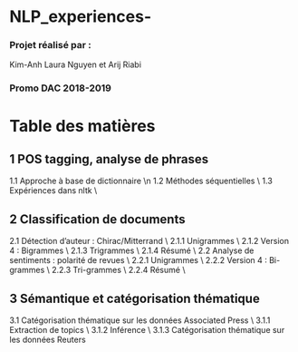 # NLP_experiences-
### Projet réalisé par :
Kim-Anh Laura Nguyen et Arij Riabi
### Promo DAC 2018-2019

# Table des matières
## 1 POS tagging, analyse de phrases
 1.1 Approche à base de dictionnaire \n
 1.2 Méthodes séquentielles \\
 1.3 Expériences dans nltk \\
## 2 Classification de documents
2.1 Détection d’auteur : Chirac/Mitterrand \\
2.1.1 Unigrammes \\
2.1.2 Version 4 : Bigrammes \\
2.1.3 Trigrammes \\
2.1.4 Résumé \\
2.2 Analyse de sentiments : polarité de revues \\
2.2.1 Unigrammes \\
2.2.2 Version 4 : Bi-grammes \\
2.2.3 Tri-grammes \\
2.2.4 Résumé \\
## 3 Sémantique et catégorisation thématique
3.1 Catégorisation thématique sur les données Associated Press \\
3.1.1 Extraction de topics \\
3.1.2 Inférence \\
3.1.3 Catégorisation thématique sur les données Reuters 
